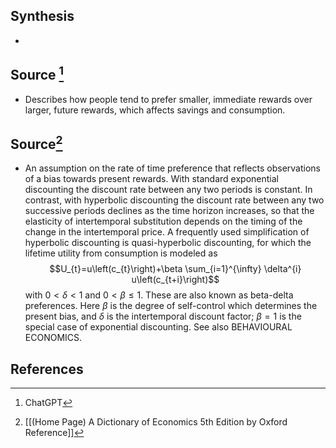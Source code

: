 ## Synthesis
- 
## Source [^1]
- Describes how people tend to prefer smaller, immediate rewards over larger, future rewards, which affects savings and consumption.
## Source[^2]
- An assumption on the rate of time preference that reflects observations of a bias towards present rewards. With standard exponential discounting the discount rate between any two periods is constant. In contrast, with hyperbolic discounting the discount rate between any two successive periods declines as the time horizon increases, so that the elasticity of intertemporal substitution depends on the timing of the change in the intertemporal price. A frequently used simplification of hyperbolic discounting is quasi-hyperbolic discounting, for which the lifetime utility from consumption is modeled as$$U_{t}=u\left(c_{t}\right)+\beta \sum_{i=1}^{\infty} \delta^{i} u\left(c_{t+i}\right)$$with $0<\delta<1$ and $0<\beta \leq 1$. These are also known as beta-delta preferences. Here $\beta$ is the degree of self-control which determines the present bias, and $\delta$ is the intertemporal discount factor; $\beta=1$ is the special case of exponential discounting. See also BEHAVIOURAL ECONOMICS.
## References

[^1]: ChatGPT
[^2]: [[(Home Page) A Dictionary of Economics 5th Edition by Oxford Reference]]